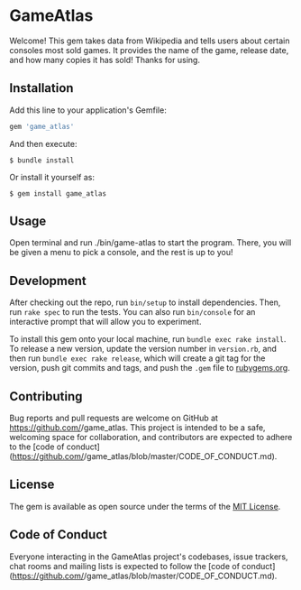 # GameAtlas

Welcome! This gem takes data from Wikipedia and tells users about certain consoles most sold games. It provides the name of the game, release date, and how many copies it has sold! Thanks for using. 

## Installation

Add this line to your application's Gemfile:

```ruby
gem 'game_atlas'
```

And then execute:

    $ bundle install

Or install it yourself as:

    $ gem install game_atlas

## Usage

Open terminal and run ./bin/game-atlas to start the program. There, you will be given a menu to pick a console, and the rest is up to you! 

## Development

After checking out the repo, run `bin/setup` to install dependencies. Then, run `rake spec` to run the tests. You can also run `bin/console` for an interactive prompt that will allow you to experiment.

To install this gem onto your local machine, run `bundle exec rake install`. To release a new version, update the version number in `version.rb`, and then run `bundle exec rake release`, which will create a git tag for the version, push git commits and tags, and push the `.gem` file to [rubygems.org](https://rubygems.org).

## Contributing

Bug reports and pull requests are welcome on GitHub at https://github.com/<github username>/game_atlas. This project is intended to be a safe, welcoming space for collaboration, and contributors are expected to adhere to the [code of conduct](https://github.com/<github username>/game_atlas/blob/master/CODE_OF_CONDUCT.md).


## License

The gem is available as open source under the terms of the [MIT License](https://opensource.org/licenses/MIT).

## Code of Conduct

Everyone interacting in the GameAtlas project's codebases, issue trackers, chat rooms and mailing lists is expected to follow the [code of conduct](https://github.com/<github username>/game_atlas/blob/master/CODE_OF_CONDUCT.md).
